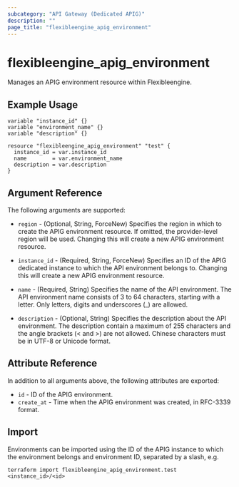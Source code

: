 ```yaml
---
subcategory: "API Gateway (Dedicated APIG)"
description: ""
page_title: "flexibleengine_apig_environment"
---
```


# flexibleengine_apig_environment

Manages an APIG environment resource within Flexibleengine.

## Example Usage

```hcl
variable "instance_id" {}
variable "environment_name" {}
variable "description" {}

resource "flexibleengine_apig_environment" "test" {
  instance_id = var.instance_id
  name        = var.environment_name
  description = var.description
}
```

## Argument Reference

The following arguments are supported:

* `region` - (Optional, String, ForceNew) Specifies the region in which to create the APIG environment resource. If
  omitted, the provider-level region will be used. Changing this will create a new APIG environment resource.

* `instance_id` - (Required, String, ForceNew) Specifies an ID of the APIG dedicated instance to which the API
  environment belongs to. Changing this will create a new APIG environment resource.

* `name` - (Required, String) Specifies the name of the API environment. The API environment name consists of 3 to 64
  characters, starting with a letter. Only letters, digits and underscores (_) are allowed.

* `description` - (Optional, String) Specifies the description about the API environment. The description contain a
  maximum of 255 characters and the angle brackets (< and >) are not allowed. Chinese characters must be in UTF-8 or
  Unicode format.

## Attribute Reference

In addition to all arguments above, the following attributes are exported:

* `id` - ID of the APIG environment.
* `create_at` - Time when the APIG environment was created, in RFC-3339 format.

## Import

Environments can be imported using the ID of the APIG instance to which the environment belongs and environment ID,
separated by a slash, e.g.

```shell
terraform import flexibleengine_apig_environment.test <instance_id>/<id>
```
